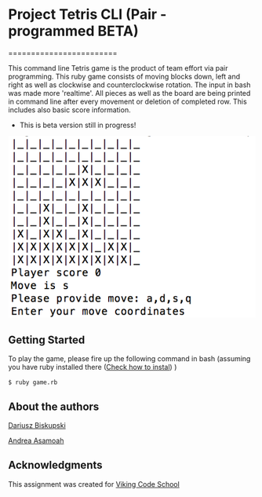 # Project Tetris CLI (Pair - programmed BETA)
========================

This command line Tetris game is the product of team effort via pair programming. This ruby game consists of moving blocks down, left and right as well as clockwise and counterclockwise rotation. The input in bash was made more 'realtime'. All pieces as well as the board are being printed in command line after every movement or deletion of completed row. This includes also basic score information.

* This is beta version still in progress!

![Tetris Game in play](tetris.png)

## Getting Started

To play the game, please fire up the following command in bash (assuming you have ruby installed there ([Check how to instal](https://gorails.com/setup/osx/10.12-sierra)) )
```
$ ruby game.rb

```


## About the authors
[Dariusz Biskupski](http://dariuszbiskupski.com/)

[Andrea Asamoah](https://andieasamoah.wordpress.com/)

## Acknowledgments

This assignment was created for [Viking Code School](https://www.vikingcodeschool.com/)
